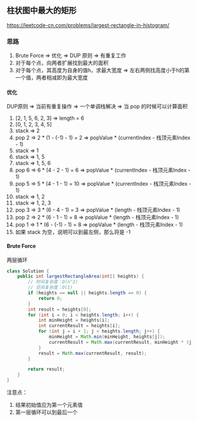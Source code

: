 ## 柱状图中最大的矩形

<https://leetcode-cn.com/problems/largest-rectangle-in-histogram/>

### 思路

1. Brute Force => 优化 => DUP 原则 => 有重复工作
2. 对于每个点，向两者扩展找到最大的面积
3. 对于每个点，其高度为自身的值h，求最大宽度 => 左右两侧找高度小于h的第一个值，两者相减即为最大宽度

#### 优化

DUP原则 => 当前有重复操作 => 一个单调栈解决 => 当 pop 的时候可以计算面积

1. [2, 1, 5, 6, 2, 3] => length = 6
2. [0, 1, 2, 3, 4, 5]
3. stack => 2
4. pop 2 => 2 * (1 - (-1) - 1) = 2 => popValue * (currentIndex - 栈顶元素Index - 1)
5. stack => 1
6. stack => 1, 5
7. stack => 1, 5, 6
8. pop 6 => 6 * (4 - 2 - 1) = 6 => popValue * (currentIndex - 栈顶元素Index - 1)
9. pop 5 => 5 * (4 - 1 - 1) = 10 => popValue * (currentIndex - 栈顶元素Index - 1)
10. stack => 1, 2
11. stack => 1, 2, 3
12. pop 3 => 3 * (6 - 4 - 1) = 3 => popValue * (length - 栈顶元素Index - 1)
13. pop 2 => 2 * (6 - 1 - 1) = 8 => popValue * (length - 栈顶元素Index - 1)
14. pop 1 => 1 * (6 - (-1) - 1) = 8 => popValue * (length - 栈顶元素Index - 1)
15. 如果 stack 为空，说明可以到最左侧，那么将是 -1

#### Brute Force

两层循环

```java
class Solution {
    public int largestRectangleArea(int[] heights) {
        // 时间复杂度：O(n^2)
        // 空间复杂度：O(1)
        if (heights == null || heights.length == 0) {
            return 0;
        }
        int result = heights[0];
        for (int i = 0; i < heights.length; i++) {
            int minHeight = heights[i];
            int currentResult = heights[i];
            for (int j = i + 1; j < heights.length; j++) {
                minHeight = Math.min(minHeight, heights[j]);
                currentResult = Math.max(currentResult, minHeight * (j - i + 1));
            }
            result = Math.max(currentResult, result);
        }

        return result;
    }
}
```

注意点：

1. 结果初始值应为第一个元素值
2. 第一层循环可以到最后一个



